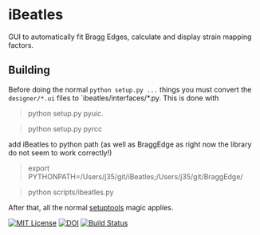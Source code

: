 iBeatles
======

GUI to automatically fit Bragg Edges, calculate and display strain mapping factors. 


Building
--------

Before doing the normal `python setup.py ...` things you must convert the
`designer/*.ui` files to `ibeatles/interfaces/*.py. 
This is done with
> python setup.py pyuic. 

> python setup.py pyrcc

add iBeatles to python path (as well as BraggEdge as right now the library do not seem to work correctly!)
> export PYTHONPATH=/Users/j35/git/iBeatles;/Users/j35/git/BraggEdge/

> python scripts/ibeatles.py

After that, all the normal
[setuptools](https://pythonhosted.org/setuptools/setuptools.html) magic applies.


[![MIT License](https://img.shields.io/badge/license-MIT-blue.svg)](http://opensource.org/licenses/MIT)
[![DOI](https://zenodo.org/badge/67521112.svg)](https://zenodo.org/badge/latestdoi/67521112)
[![Build Status](https://travis-ci.org/ornlneutronimaging/iBeatles.svg?branch=master)](https://travis-ci.org/ornlneutronimaging/iBeatles)
